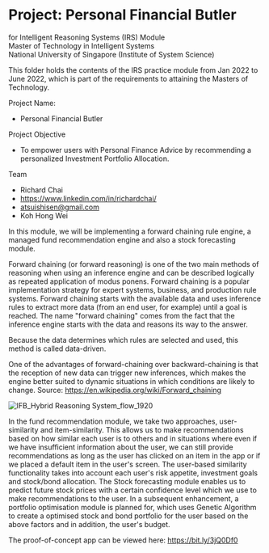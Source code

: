 # Project: Personal Financial Butler
for Intelligent Reasoning Systems (IRS) Module <br>
Master of Technology in Intelligent Systems<br>
National University of Singapore (Institute of System Science)<br>

This folder holds the contents of the IRS practice module from Jan 2022 to June 2022, which is part of the requirements to attaining the Masters of Technology.

Project Name: 
- Personal Financial Butler

Project Objective
- To empower users with Personal Finance Advice by recommending a personalized Investment Portfolio Allocation.

Team
- Richard Chai
-   https://www.linkedin.com/in/richardchai/
-   atsuishisen@gmail.com
- Koh Hong Wei
 
 

In this module, we will be implementing a forward chaining rule engine, a managed fund recommendation engine and also a stock forecasting module.

Forward chaining (or forward reasoning) is one of the two main methods of reasoning when using an inference engine and can be described logically as repeated application of modus ponens. Forward chaining is a popular implementation strategy for expert systems, business, and production rule systems. Forward chaining starts with the available data and uses inference rules to extract more data (from an end user, for example) until a goal is reached. The name "forward chaining" comes from the fact that the inference engine starts with the data and reasons its way to the answer. 

Because the data determines which rules are selected and used, this method is called data-driven. 

One of the advantages of forward-chaining over backward-chaining is that the reception of new data can trigger new inferences, which makes the engine better suited to dynamic situations in which conditions are likely to change.
Source: https://en.wikipedia.org/wiki/Forward_chaining

![IFB_Hybrid Reasoning System_flow_1920](https://user-images.githubusercontent.com/18540586/164889798-10a402c8-78a1-4134-899f-68c1b2c2c504.png)

In the fund recommendation module, we take two approaches, user-similarity and item-similarity. This allows us to make recommendations based on how similar each user is to others and in situations where even if we have insufficient information about the user, we can still provide recommendations as long as the user has clicked on an item in the app or if we placed a default item in the user's screen. The user-based similarity functionality takes into account each user's risk appetite, investment goals and stock/bond allocation. The Stock forecasting module enables us to predict future stock prices with a certain confidence level which we use to make recommendations to the user. In a subsequent enhancement, a portfolio optimisation module is planned for, which uses Genetic Algorithm to create a optimised stock and bond portfolio for the user based on the above factors and in addition, the user's budget.


The proof-of-concept app can be viewed here: https://bit.ly/3jQ0Df0

